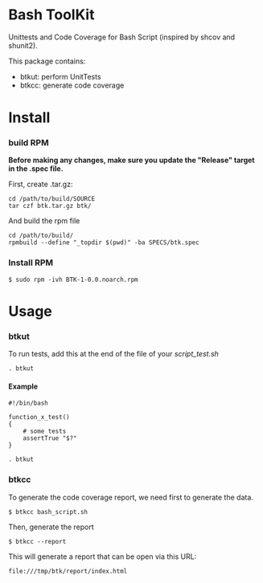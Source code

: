 # Bash ToolKit

Unittests and Code Coverage for Bash Script (inspired by shcov and shunit2).

This package contains:
- btkut: perform UnitTests
- btkcc: generate code coverage

# Install

### build RPM
**Before making any changes, make sure you update the "Release" target in the .spec file.**

First, create .tar.gz:
```
cd /path/to/build/SOURCE
tar czf btk.tar.gz btk/
```
And build the rpm file
```
cd /path/to/build/
rpmbuild --define "_topdir $(pwd)" -ba SPECS/btk.spec
```

### Install RPM
```
$ sudo rpm -ivh BTK-1-0.0.noarch.rpm
```

# Usage

### btkut
To run tests, add this at the end of the file of your *script_test.sh*
```
. btkut
```

#### Example
```
#!/bin/bash

function_x_test()
{
    # some tests
    assertTrue "$?"
}

. btkut
```

### btkcc
To generate the code coverage report, we need first to generate the data.
```
$ btkcc bash_script.sh
```

Then, generate the report
```
$ btkcc --report
```

This will generate a report that can be open via this URL:
```
file:///tmp/btk/report/index.html
```